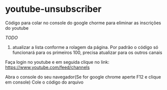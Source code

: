 # youtube-unsubscriber

Código para colar no console do google chorme para eliminar as inscrições do youtube

*TODO*
1) atualizar a lista conforme a rolagem da página. Por padrão o código só funcionará para os primeiros 100, precisa atualizar para os outros canais

Faça login no youtube e em seguida clique no link:
https://www.youtube.com/feed/channels

Abra o console do seu navegador(Se for google chrome aperte F12 e clique em console)
Cole o código do arquivo

